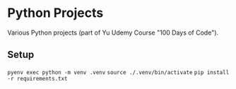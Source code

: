 # Python Projects

Various Python projects (part of Yu Udemy Course "100 Days of Code").

## Setup

`pyenv exec python -m venv .venv`
`source ./.venv/bin/activate`
`pip install -r requirements.txt`
